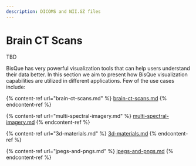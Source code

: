 ```yaml
---
description: DICOMS and NII.GZ files
---
```


# Brain CT Scans

TBD



BisQue has very powerful visualization tools that can help users understand their data better. In this section we aim to present how BisQue visualization capabilities are utilized in different applications. Few of the use cases include:



{% content-ref url="brain-ct-scans.md" %}
[brain-ct-scans.md](brain-ct-scans.md)
{% endcontent-ref %}

{% content-ref url="multi-spectral-imagery.md" %}
[multi-spectral-imagery.md](multi-spectral-imagery.md)
{% endcontent-ref %}

{% content-ref url="3d-materials.md" %}
[3d-materials.md](3d-materials.md)
{% endcontent-ref %}

{% content-ref url="jpegs-and-pngs.md" %}
[jpegs-and-pngs.md](jpegs-and-pngs.md)
{% endcontent-ref %}





